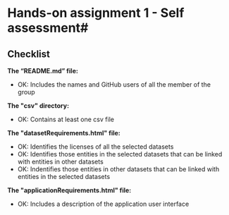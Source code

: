 # Hands-on assignment 1 - Self assessment#

## Checklist ##

**The “README.md” file:**
- OK: Includes the names and GitHub users of all the member of the group

**The "csv" directory:**
- OK: Contains at least one csv file

**The "datasetRequirements.html" file:**
- OK: Identifies the licenses of all the selected datasets
- OK: Identifies those entities in the selected datasets that can be linked with entities in other datasets
- OK: Indentifies those entities in other datasets that can be linked with entities in the selected datasets

**The "applicationRequirements.html" file:**
- OK: Includes a description of the application user interface

